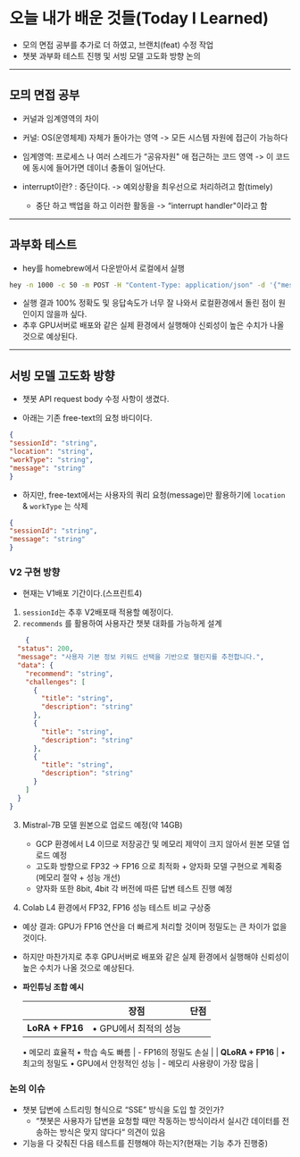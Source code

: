 # 오늘 내가 배운 것들(Today I Learned)

- 모의 면접 공부를 추가로 더 하였고, 브랜치(feat) 수정 작업
- 챗봇 과부화 테스트 진행 및 서빙 모델 고도화 방향 논의

---

## 모믜 면접 공부

- 커널과 임계영역의 차이

- 커널: OS(운영체제) 자체가 돌아가는 영역 -> 모든 시스템 자원에 접근이 가능하다
- 임계영역: 프로세스 나 여러 스레드가 “공유자원" 애 접근하는 코드 영역 -> 이 코드에 동시에 들어가면 데이너 충돌이 일어난다.
- interrupt이란? : 중단이다. -> 예외상황을 최우선으로 처리하려고 함(timely)
    - 중단 하고 백업을 하고 이러한 활동을 -> “interrupt handler"이라고 함

---

## 과부화 테스트

- hey를 homebrew에서 다운받아서 로컬에서 실행

```bash
hey -n 1000 -c 50 -m POST -H "Content-Type: application/json" -d '{"message":"환경을 위해 분리수거를 잘하고 싶어요"}' http://lo`alhost:9000/ai/chatbot/recommendation/free-text
```

- 실행 결과 100% 정확도 및 응답속도가 너무 잘 나와서 로컬환경에서 돌린 점이 원인이지 않을까 싶다.
- 추후 GPU서버로 배포와 같은 실제 환경에서 실행해야 신뢰성이 높은 수치가 나올 것으로 예상된다.

---

## 서빙 모델 고도화 방향

- 챗봇 API request body 수정 사항이 생겼다.

- 아래는 기존 free-text의 요청 바디이다.

```JSON
{
"sessionId": "string",
"location": "string",
"workType": "string",
"message": "string"
}
```

- 하지만, free-text에서는 사용자의 쿼리 요청(message)만 활용하기에 `location` & `workType` 는 삭제

```JSON
{
"sessionId": "string",
"message": "string"
}
```

### V2 구현 방향

- 현재는 V1배포 기간이다.(스프린트4)

1. `sessionId`는 추후 V2배포때 적용할 예정이다.
2. `recommends` 를 활용하여 사용자간 챗봇 대화를 가능하게 설계

```JSON
    {
  "status": 200,
  "message": "사용자 기본 정보 키워드 선택을 기반으로 챌린지를 추천합니다.",
  "data": {
    "recommend": "string",
    "challenges": [
      {
        "title": "string",
        "description": "string"
      },
      {
        "title": "string",
        "description": "string"
      },
      {
        "title": "string",
        "description": "string"
      }
    ]
  }
}
```

3. Mistral-7B 모델 원본으로 업로드 예정(약 14GB)
    - GCP 환경에서 L4 이므로 저장공간 및 메모리 제약이 크지 않아서 원본 모델 업로드 예정
    - 고도화 방향으로 FP32 → FP16 으로 최적화 + 양자화 모델 구현으로 계획중(메모리 절약 + 성능 개선)
    - 양자화 또한 8bit, 4bit 각 버전에 따른 답변 테스트 진행 예정

4. Colab L4 환경에서 FP32, FP16 성능 테스트 비교 구상중

- 예상 결과: GPU가 FP16 연산을 더 빠르게 처리할 것이며 정밀도는 큰 차이가 없을 것이다.
- 하지만 마찬가지로 추후 GPU서버로 배포와 같은 실제 환경에서 실행해야 신뢰성이 높은 수치가 나올 것으로 예상된다.

- **파인튜닝 조합 예시**
    
    |  | 장점 | 단점 |
    | --- | --- | --- |
    | **LoRA + FP16** | • GPU에서 최적의 성능
    • 메모리 효율적
    • 학습 속도 빠름 | - FP16의 정밀도 손실 |
    | **QLoRA + FP16** | • 최고의 정밀도
    • GPU에서 안정적인 성능 | - 메모리 사용량이 가장 많음 |

### 논의 이슈

- 챗봇 답변에 스트리밍 형식으로 “SSE” 방식을 도입 할 것인가?
    - “챗봇은 사용자가 답변을 요청할 때만 작동하는 방식이라서 실시간 데이터를 전송하는 방식은 맞지 않다다“ 의견이 있음
- 기능을 다 갖춰진 다음 테스트를 진행해야 하는지?(현재는 기능 추가 진행중)
